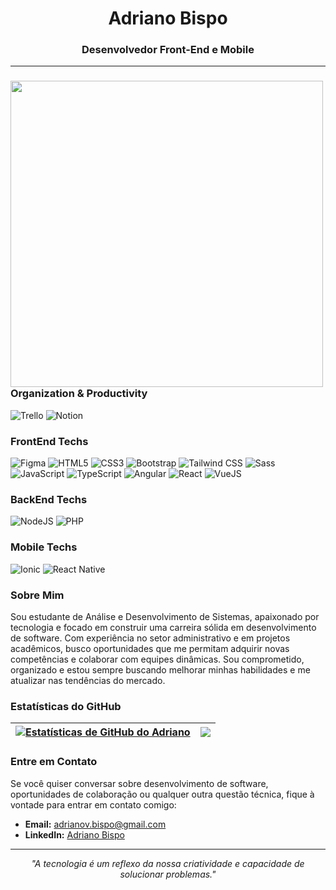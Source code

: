 <div align="center">
 <h1>Adriano Bispo</h1>
 <h3>Desenvolvedor Front-End e Mobile</h3>
</div>

---

<div>
 <img align="left" width="500px" height="490px" src="https://github.com/user-attachments/assets/8bf37732-e190-4098-94f2-809da879c0ce" />
 
 <h3>Organization & Productivity</h3>
 <img alt="Trello" src="https://img.shields.io/badge/trello-000.svg?style=for-the-badge&logo=trello&logoColor=%23007ACC" />
 <img alt="Notion" src="https://img.shields.io/badge/notion-000.svg?style=for-the-badge&logo=notion" />
 
 <h3>FrontEnd Techs</h3>
 <img alt="Figma" src="https://img.shields.io/badge/figma-000.svg?style=for-the-badge&logo=figma" />
 <img alt="HTML5" src="https://img.shields.io/badge/html5-000.svg?style=for-the-badge&logo=html5" />
 <img alt="CSS3" src="https://img.shields.io/badge/css3-000.svg?style=for-the-badge&logo=css3&logoColor=%23007ACC" />
 <img alt="Bootstrap" src="https://img.shields.io/badge/bootstrap-000.svg?style=for-the-badge&logo=bootstrap" />
 <img alt="Tailwind CSS" src="https://img.shields.io/badge/tailwind_css-000.svg?style=for-the-badge&logo=tailwind-css&logoColor=38B2AC" />
 <img alt="Sass" src="https://img.shields.io/badge/Sass-000?style=for-the-badge&logo=sass&logoColor=CC6699" /><br>
 <img alt="JavaScript" src="https://img.shields.io/badge/javascript-000.svg?style=for-the-badge&logo=javascript" />
 <img alt="TypeScript" src="https://img.shields.io/badge/typescript-000.svg?style=for-the-badge&logo=typescript" />
 <img alt="Angular" src="https://img.shields.io/badge/angular-000.svg?style=for-the-badge&logo=angular&logoColor=DD0031" />
 <img alt="React" src="https://img.shields.io/badge/react-000.svg?style=for-the-badge&logo=react" />
 <img alt="VueJS" src="https://img.shields.io/badge/vue.js-000.svg?style=for-the-badge&logo=vue.js" />
 
 <h3>BackEnd Techs</h3>
 <img alt="NodeJS" src="https://img.shields.io/badge/node.js-000.svg?style=for-the-badge&logo=node.js" />
 <img alt="PHP" src="https://img.shields.io/badge/php-000.svg?style=for-the-badge&logo=php" />
 
 <h3>Mobile Techs</h3>
 <img alt="Ionic" src="https://img.shields.io/badge/ionic-000.svg?style=for-the-badge&logo=ionic" />
 <img alt="React Native" src="https://img.shields.io/badge/react_native-000.svg?style=for-the-badge&logo=react" />
</div>

<div>
 <h3>Sobre Mim</h3>
 <p>Sou estudante de Análise e Desenvolvimento de Sistemas, apaixonado por tecnologia e focado em construir uma carreira sólida em desenvolvimento de software. Com experiência no setor administrativo e em projetos acadêmicos, busco oportunidades que me permitam adquirir novas competências e colaborar com equipes dinâmicas. Sou comprometido, organizado e estou sempre buscando melhorar minhas habilidades e me atualizar nas tendências do mercado.</p>
</div>

<div>
 <h3>Estatísticas do GitHub</h3>

| <a href="https://github.com/anuraghazra/github-readme-stats"><img align="center" src="https://github-readme-stats.vercel.app/api?username=AdrianoBispo&show_icons=true&theme=github_dark&count_private=true&hide_border=true" alt="Estatísticas de GitHub do Adriano" /></a> | <a href="https://github.com/anuraghazra/github-readme-stats"><img align="center" src="https://github-readme-stats.vercel.app/api/top-langs/?username=AdrianoBispo&theme=github_dark&hide_border=true" /></a> |
| ------------- | ------------- |

</div>

<div>
 <h3>Entre em Contato</h3>

 <p>Se você quiser conversar sobre desenvolvimento de software, oportunidades de colaboração ou qualquer outra questão técnica, fique à vontade para entrar em contato comigo:</p>

 - **Email:** [adrianov.bispo@gmail.com](mailto:adrianov.bispo@gmail.com)
 - **LinkedIn:** [Adriano Bispo](https://www.linkedin.com/in/adriano-vin%C3%ADcius-bispo-da-silva-85293a240/)

</div>

---

<p align="center"><em>"A tecnologia é um reflexo da nossa criatividade e capacidade de solucionar problemas."</em></p>
